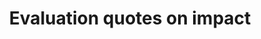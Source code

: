 ---
title: 'Evaluation quotes on impact'
field: 'is.evaluation.quotes'
slug: 'is-evaluation-quotes'
description: 'Quotes from an evaluative study'
required: False
module: 'Impact'
cluster: 'Impact'
policy: 'Free value. Repeat values.'
layout: 'home'
---
